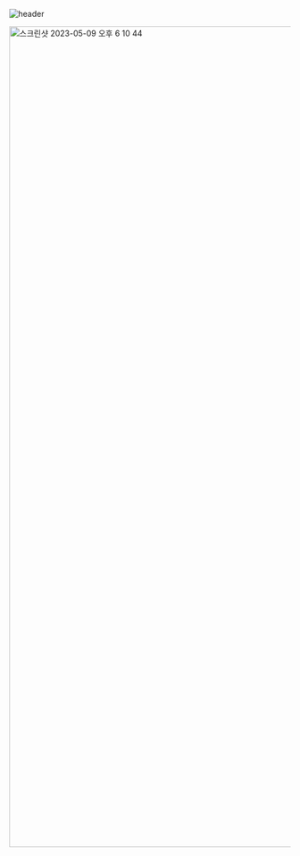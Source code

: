 ![header](https://capsule-render.vercel.app/api?type=%20waving&color=0:7ee8fa%20,100:eec0c6&height=200&text=shuffle_topten_number&fontSize=50)

<img width="1470" alt="스크린샷 2023-05-09 오후 6 10 44" src="https://user-images.githubusercontent.com/77724156/237050746-59c59c5b-3d71-46d2-8a19-d40722705465.png">
